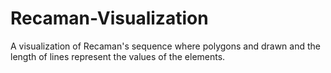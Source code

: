 # Recaman-Visualization
A visualization of Recaman's sequence where polygons and drawn and the length of lines represent the values of the elements.
